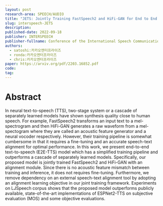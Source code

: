 ```yaml
---
layout: post
research-area: SPEECH/AUDIO
title: "JETS: Jointly Training FastSpeech2 and HiFi-GAN for End to End Text to Speech"
slug: interspeech-JETS
description:
published-date: 2022-09-18
publisher: INTERSPEECH
publisher-fullname: Conference of the International Speech Communication Association (INTERSPEECH)
authors:
  - satoshi:카카오엔터프라이즈
  - ronda:카카오엔터프라이즈
  - chris:카카오엔터프라이즈
paper: https://arxiv.org/pdf/2203.16852.pdf
code: 
tag:
---
```


# Abstract

In neural text-to-speech (TTS), two-stage system or a cascade of separately learned models have shown synthesis quality close to human speech. For example, FastSpeech2 transforms an input text to a mel-spectrogram and then HiFi-GAN generates a raw waveform from a mel-spectogram where they are called an acoustic feature generator and a neural vocoder respectively. However, their training pipeline is somewhat cumbersome in that it requires a fine-tuning and an accurate speech-text alignment for optimal performance. In this work, we present end-to-end text-to-speech (E2E-TTS) model which has a simplified training pipeline and outperforms a cascade of separately learned models. Specifically, our proposed model is jointly trained FastSpeech2 and HiFi-GAN with an alignment module. Since there is no acoustic feature mismatch between training and inference, it does not requires fine-tuning. Furthermore, we remove dependency on an external speech-text alignment tool by adopting an alignment learning objective in our joint training framework. Experiments on LJSpeech corpus shows that the proposed model outperforms publicly available, state-of-the-art implementations of ESPNet2-TTS on subjective evaluation (MOS) and some objective evaluations.
